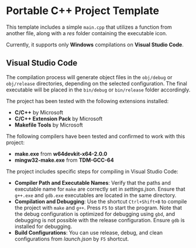 # Portable C++ Project Template

This template includes a simple `main.cpp` that utilizes a function from another file, along with a *res* folder containing the executable icon.

Currently, it supports only **Windows** compilations on **Visual Studio Code**.

## Visual Studio Code

The compilation process will generate object files in the `obj/debug` or `obj/release` directories, depending on the selected configuration. The final executable will be placed in the `bin/debug` or `bin/release` folder accordingly.

The project has been tested with the following extensions installed:

- **C/C++** by Microsoft
- **C/C++ Extension Pack** by Microsoft
- **Makefile Tools** by Microsoft

The following compilers have been tested and confirmed to work with this project:

- **make.exe** from **w64devkit-x64-2.0.0**
- **mingw32-make.exe** from **TDM-GCC-64**

The project includes specific steps for compiling in Visual Studio Code:

- **Compiler Path and Executable Names**: Verify that the paths and executable name for `make` are correctly set in *settings.json*. Ensure that `g++.exe` and `gdb.exe` executables are located in the same directory.
- **Compilation and Debugging**: Use the shortcut `Ctrl+Shift+B` to compile the project with `make` and `g++`. Press `F5` to start the program. Note that the debug configuration is optimized for debugging using `gbd`, and debugging is not possible with the release configuration. Ensure `gdb` is installed for debugging.
- **Build Configurations**: You can use release, debug, and clean configurations from *launch.json* by `F5` shortcut.
